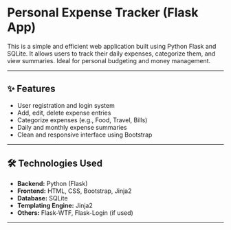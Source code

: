 # Personal Expense Tracker (Flask App)

This is a simple and efficient web application built using Python Flask and SQLite. It allows users to track their daily expenses, categorize them, and view summaries. Ideal for personal budgeting and money management.

---

## ✨ Features

- User registration and login system
- Add, edit, delete expense entries
- Categorize expenses (e.g., Food, Travel, Bills)
- Daily and monthly expense summaries
- Clean and responsive interface using Bootstrap

---

## 🛠️ Technologies Used

- **Backend:** Python (Flask)
- **Frontend:** HTML, CSS, Bootstrap, Jinja2
- **Database:** SQLite
- **Templating Engine:** Jinja2
- **Others:** Flask-WTF, Flask-Login (if used)

---
